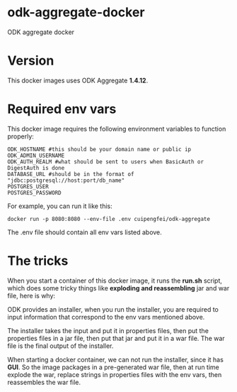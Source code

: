 # odk-aggregate-docker
ODK aggregate docker

# Version

This docker images uses ODK Aggregate **1.4.12**.

# Required env vars
This docker image requires the following environment variables to function properly:

```
ODK_HOSTNAME #this should be your domain name or public ip
ODK_ADMIN_USERNAME
ODK_AUTH_REALM #what should be sent to users when BasicAuth or DigestAuth is done
DATABASE_URL #should be in the format of "jdbc:postgresql://host:port/db_name"
POSTGRES_USER
POSTGRES_PASSWORD
```

For example, you can run it like this:
```
docker run -p 8080:8080 --env-file .env cuipengfei/odk-aggregate
```

The .env file should contain all env vars listed above.

# The tricks

When you start a container of this docker image, it runs the **run.sh** script, which does some tricky things like **exploding and reassembling** jar and war file, here is why:

ODK provides an installer, when you run the installer, you are required to input information that correspond to the env vars mentioned above.

The installer takes the input and put it in properties files, then put the properties files in a jar file, then put that jar and put it in a war file. The war file is the final output of the installer.

When starting a docker container, we can not run the installer, since it has **GUI**. So the image packages in a pre-generated war file, then at run time explode the war, replace strings in properties files with the env vars, then reassembles the war file.
